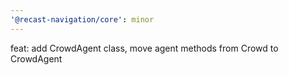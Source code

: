 ```yaml
---
'@recast-navigation/core': minor
---
```


feat: add CrowdAgent class, move agent methods from Crowd to CrowdAgent
